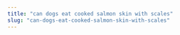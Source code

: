 ```yaml
---
title: "can dogs eat cooked salmon skin with scales"
slug: "can-dogs-eat-cooked-salmon-skin-with-scales"
---
```


